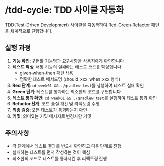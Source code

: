 # /tdd-cycle: TDD 사이클 자동화

TDD(Test-Driven Development) 사이클을 자동화하여 Red-Green-Refactor 패턴을 체계적으로 진행합니다.

## 실행 과정

1. **기능 확인**: 구현할 기능명과 요구사항을 사용자에게 확인합니다
2. **테스트 작성**: 해당 기능의 실패하는 테스트 코드를 작성합니다
   - given-when-then 패턴 사용
   - 명확한 테스트 메서드명 (should_xxx_when_xxx 형식)
3. **Red 단계**: `cd week01 && ./gradlew test`를 실행하여 테스트 실패 확인
4. **Green 단계**: 테스트를 통과하는 최소한의 코드를 구현합니다
5. **테스트 통과 확인**: `cd week01 && ./gradlew test`를 실행하여 테스트 통과 확인
6. **Refactor 단계**: 코드 품질 개선 및 리팩토링 수행
7. **최종 검증**: 모든 테스트가 통과하는지 확인
8. **커밋**: 의미있는 커밋 메시지로 변경사항 커밋

## 주의사항

- 각 단계에서 테스트 결과를 반드시 확인하고 다음 단계로 진행
- 실패하는 테스트를 먼저 작성하는 것이 핵심
- 최소한의 코드로 테스트를 통과시킨 후 리팩토링 진행